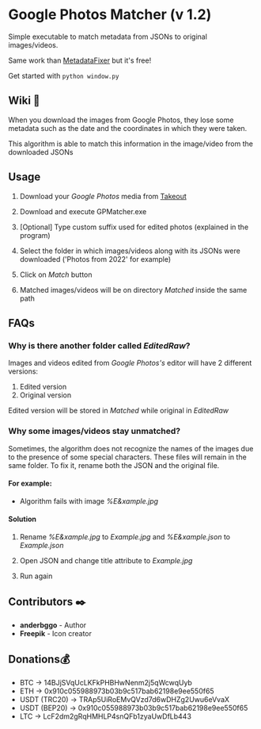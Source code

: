 # Google Photos Matcher (v 1.2)

Simple executable to match metadata from JSONs to original images/videos.

Same work than [MetadataFixer](https://metadatafixer.com/pricing) but it's free!

Get started with `python window.py`

## Wiki 📖

When you download the images from Google Photos, they lose some metadata such as the date and the coordinates in which they were taken.

This algorithm is able to match this information in the image/video from the downloaded JSONs

## Usage

1. Download your _Google Photos_ media from [Takeout](https://takeout.google.com/)

2. Download and execute GPMatcher.exe

3. [Optional] Type custom suffix used for edited photos (explained in the program)

4. Select the folder in which images/videos along with its JSONs were downloaded ('Photos from 2022' for example)

5. Click on _Match_ button

6. Matched images/videos will be on directory _Matched_ inside the same path

## FAQs

### Why is there another folder called _EditedRaw_?

Images and videos edited from _Google Photos's_ editor will have 2 different versions: 

  1. Edited version
  2. Original version
  
Edited version will be stored in _Matched_ while original in _EditedRaw_

### Why some images/videos stay unmatched?

Sometimes, the algorithm does not recognize the names of the images due to the presence of some special characters. These files will remain in the same folder. To fix it, rename both the JSON and the original file.

#### For example: 

  - Algorithm fails with image _%E&xample.jpg_


#### Solution

1. Rename _%E&xample.jpg_ to _Example.jpg_ and _%E&xample.json_ to _Example.json_ 

2. Open JSON and change title attribute to _Example.jpg_

3. Run again

## Contributors ✒️

* **anderbggo** - Author
* **Freepik** - Icon creator

## Donations💰

* BTC -> 14BJjSVqUcLKFkPHBHwNenm2j5qWcwqUyb
* ETH -> 0x910c055988973b03b9c517bab62198e9ee550f65
* USDT (TRC20) -> TRAp5UiRoEMvQVzd7d6wDHZg2Uwu6eVvaX
* USDT (BEP20) -> 0x910c055988973b03b9c517bab62198e9ee550f65
* LTC -> LcF2dm2gRqHMHLP4snQFb1zyaUwDfLb443
